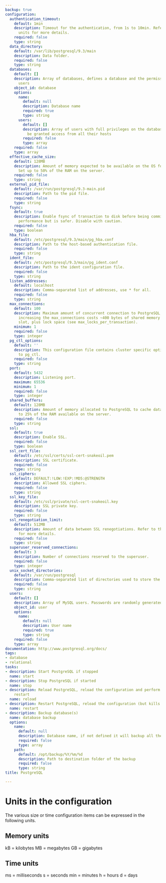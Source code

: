 ```yaml
---
backup: true
configuration:
  authentication_timeout:
    default: 1min
    description: Timeout for the authentication, from 1s to 10min. Refer to the time
      units for more details.
    required: false
    type: string
  data_directory:
    default: /var/lib/postgresql/9.3/main
    description: Data folder.
    required: false
    type: string
  databases:
    default: []
    description: Array of databases, defines a database and the permissions of the
      users
    object_id: database
    options:
      name:
        default: null
        description: Database name
        required: true
        type: string
      users:
        default: []
        description: Array of users with full privileges on the database, users will
          be granted access from all their hosts
        required: false
        type: array
    required: false
    type: array
  effective_cache_size:
    default: 128MB
    description: Amount of memory expected to be available on the OS for data caching.
      Set up to 50% of the RAM on the server.
    required: false
    type: string
  external_pid_file:
    default: /var/run/postgresql/9.3-main.pid
    description: Path to the pid file.
    required: false
    type: string
  fsync:
    default: true
    description: Enable fsync of transaction to disk before being commited. Can reduce
      performance but is safer. Disable with caution.
    required: false
    type: boolean
  hba_file:
    default: /etc/postgresql/9.3/main/pg_hba.conf
    description: Path to the host-based authentication file.
    required: false
    type: string
  ident_file:
    default: /etc/postgresql/9.3/main/pg_ident.conf
    description: Path to the ident configuration file.
    required: false
    type: string
  listen_addresses:
    default: localhost
    description: Comma-separated list of addresses, use * for all.
    required: false
    type: string
  max_connections:
    default: 100
    description: Maximum amount of concurrent connection to PostgreSQL, note that
      increasing the max_connections costs ~400 bytes of shared memory per connection
      slot, plus lock space (see max_locks_per_transaction).
    minimum: 1
    required: false
    type: integer
  pg_ctl_options:
    default: ''
    description: This configuration file contains cluster specific options to be passed
      to pg_ctl.
    required: false
    type: string
  port:
    default: 5432
    description: Listening port.
    maximum: 65536
    minimum: 1
    required: false
    type: integer
  shared_buffers:
    default: 128MB
    description: Amount of memory allocated to PostgreSQL to cache data. Set to up
      to 25% of the RAM available on the server.
    required: false
    type: string
  ssl:
    default: true
    description: Enable SSL.
    required: false
    type: boolean
  ssl_cert_file:
    default: /etc/ssl/certs/ssl-cert-snakeoil.pem
    description: SSL certificate.
    required: false
    type: string
  ssl_ciphers:
    default: DEFAULT:!LOW:!EXP:!MD5:@STRENGTH
    description: Allowed SSL ciphers.
    required: false
    type: string
  ssl_key_file:
    default: /etc/ssl/private/ssl-cert-snakeoil.key
    description: SSL private key.
    required: false
    type: string
  ssl_renegotiation_limit:
    default: 512MB
    description: Amount of data between SSL renegotiations. Refer to the size units
      for more details.
    required: false
    type: string
  superuser_reserved_connections:
    default: 3
    description: Number of connections reserved to the superuser.
    required: false
    type: integer
  unix_socket_directories:
    default: /var/run/postgresql
    description: Comma-separated list of directories used to store the unix sockets.
    required: false
    type: string
  users:
    default: []
    description: Array of MySQL users. Passwords are randomly generated.
    object_id: user
    options:
      name:
        default: null
        description: User name
        required: true
        type: string
    required: false
    type: array
documentation: http://www.postgresql.org/docs/
tags:
- database
- relational
tasks:
- description: Start PostgreSQL if stopped
  name: start
- description: Stop PostgreSQL if started
  name: stop
- description: Reload PostgreSQL, reload the configuration and perform a graceful
    restart
  name: reload
- description: Restart PostgreSQL, reload the configuration (but kills existing connection)
  name: restart
- description: Backup database(s)
  name: database backup
  options:
    name:
      default: null
      description: Database name, if not defined it will backup all the databases
      required: false
      type: array
    path:
      default: /opt/backup/%Y/%m/%d
      description: Path to destination folder of the backup
      required: false
      type: string
title: PostgreSQL

---
```

# Units in the configuration

The various size or time configuration items can be expressed in the following units.

## Memory units

  kB = kilobytes
  MB = megabytes
  GB = gigabytes

## Time units

  ms  = milliseconds
  s   = seconds
  min = minutes
  h   = hours
  d   = days